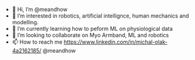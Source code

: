 - 👋 Hi, I’m @meandhow
- 👀 I’m interested in robotics, artificial intellignce, human mechanics and modelling.
- 🌱 I’m currently learning how to peform ML on physiological data
- 💞️ I’m looking to collaborate on Myo Armband, ML and robotics
- 📫 How to reach me https://www.linkedin.com/in/michal-olak-4a2162185/ @meandhow
<!---
meandhow/meandhow is a ✨ special ✨ repository because its `README.md` (this file) appears on your GitHub profile.
You can click the Preview link to take a look at your changes.
--->
